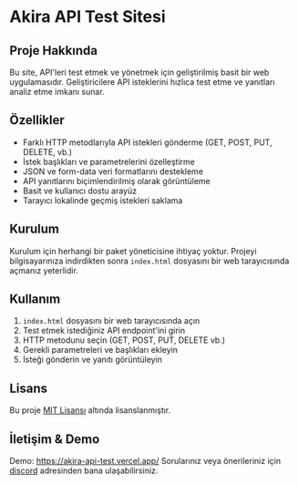 # Akira API Test Sitesi

## Proje Hakkında

Bu site, API'leri test etmek ve yönetmek için geliştirilmiş basit bir web uygulamasıdır. Geliştiricilere API isteklerini hızlıca test etme ve yanıtları analiz etme imkanı sunar.

## Özellikler

- Farklı HTTP metodlarıyla API istekleri gönderme (GET, POST, PUT, DELETE, vb.)
- İstek başlıkları ve parametrelerini özelleştirme
- JSON ve form-data veri formatlarını destekleme
- API yanıtlarını biçimlendirilmiş olarak görüntüleme
- Basit ve kullanıcı dostu arayüz
- Tarayıcı lokalinde geçmiş istekleri saklama

## Kurulum

Kurulum için herhangi bir paket yöneticisine ihtiyaç yoktur. Projeyi bilgisayarınıza indirdikten sonra `index.html` dosyasını bir web tarayıcısında açmanız yeterlidir.

## Kullanım

1. `index.html` dosyasını bir web tarayıcısında açın
2. Test etmek istediğiniz API endpoint'ini girin
3. HTTP metodunu seçin (GET, POST, PUT, DELETE vb.)
4. Gerekli parametreleri ve başlıkları ekleyin
5. İsteği gönderin ve yanıtı görüntüleyin

## Lisans

Bu proje [MIT Lisansı](LICENSE) altında lisanslanmıştır.

## İletişim & Demo

Demo: https://akira-api-test.vercel.app/
Sorularınız veya önerileriniz için [discord](https://discord.com/users/337545269845688361) adresinden bana ulaşabilirsiniz.
